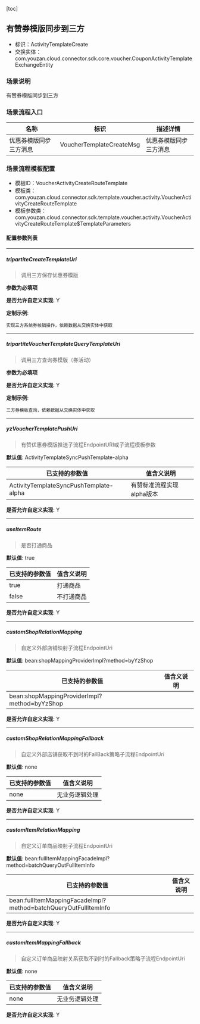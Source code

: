 [toc]

## 有赞券模版同步到三方
- 标识：ActivityTemplateCreate
- 交换实体：com.youzan.cloud.connector.sdk.core.voucher.CouponActivityTemplateExchangeEntity
### 场景说明
有赞券模版同步到三方
### 场景流程入口

名称 | 标识 | 描述详情
---|---|---
优惠券模版同步三方消息 | VoucherTemplateCreateMsg | 优惠券模版同步三方消息

### 场景流程模板配置
- 模板ID：VoucherActivityCreateRouteTemplate
- 模板类：com.youzan.cloud.connector.sdk.template.voucher.activity.VoucherActivityCreateRouteTemplate
- 模板参数类：com.youzan.cloud.connector.sdk.template.voucher.activity.VoucherActivityCreateRouteTemplate$TemplateParameters

#### 配置参数列表

---
##### tripartiteCreateTemplateUri
> 调用三方保存优惠券模版

**参数为必填项**


**是否允许自定义实现**: Y


**定制示例**:
```
实现三方系统券核销操作，依赖数据从交换实体中获取
```
---
##### tripartiteVoucherTemplateQueryTemplateUri
> 调用三方查询券模版（券活动）

**参数为必填项**


**是否允许自定义实现**: Y


**定制示例**:
```
三方券模版查询，依赖数据从交换实体中获取
```
---
##### yzVoucherTemplatePushUri
> 有赞优惠券模版推送子流程EndpointURI或子流程模板参数

**默认值**: ActivityTemplateSyncPushTemplate-alpha

已支持的参数值 | 值含义说明
---|---
ActivityTemplateSyncPushTemplate-alpha | 有赞标准流程实现alpha版本

**是否允许自定义实现**: Y

---
##### useItemRoute
> 是否打通商品

**默认值**: true

已支持的参数值 | 值含义说明
---|---
true | 打通商品
false | 不打通商品

**是否允许自定义实现**: Y

---
##### customShopRelationMapping
> 自定义外部店铺映射子流程EndpointUri

**默认值**: bean:shopMappingProviderImpl?method=byYzShop

已支持的参数值 | 值含义说明
---|---
bean:shopMappingProviderImpl?method=byYzShop | 

**是否允许自定义实现**: Y

---
##### customShopRelationMappingFallback
> 自定义外部店铺获取不到时的FallBack策略子流程EndpointUri

**默认值**: none

已支持的参数值 | 值含义说明
---|---
none | 无业务逻辑处理

**是否允许自定义实现**: Y

---
##### customItemRelationMapping
> 自定义订单商品映射子流程EndpointUri

**默认值**: bean:fullItemMappingFacadeImpl?method=batchQueryOutFullItemInfo

已支持的参数值 | 值含义说明
---|---
bean:fullItemMappingFacadeImpl?method=batchQueryOutFullItemInfo | 

**是否允许自定义实现**: Y

---
##### customItemMappingFallback
> 自定义订单商品映射关系获取不到时的Fallback策略子流程EndpointUri

**默认值**: none

已支持的参数值 | 值含义说明
---|---
none | 无业务逻辑处理

**是否允许自定义实现**: Y


